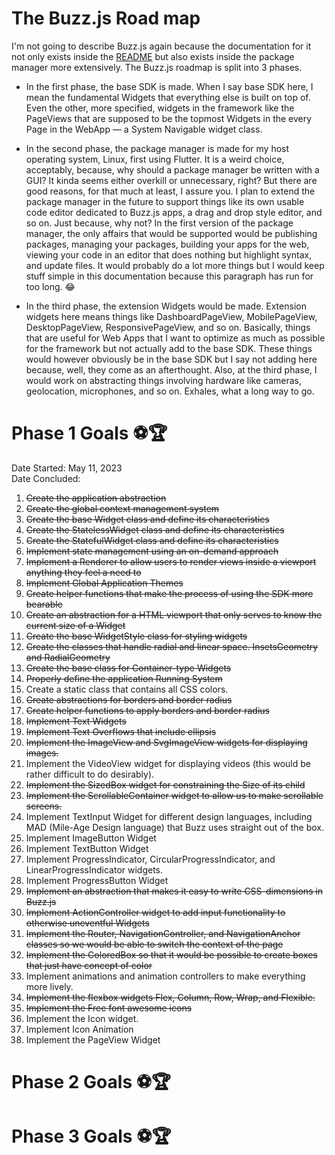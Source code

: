 # The Buzz.js Road map
I'm not going to describe Buzz.js again because the documentation for it not only exists inside the [README](./README.md) but also 
exists inside the package manager more extensively. The Buzz.js roadmap is split into 3 phases.

-	In the first phase, the base SDK is made. When I say base SDK here, I mean the fundamental Widgets that everything else is built
on top of. Even the other, more specified, widgets in the framework like the PageViews that are supposed to be the topmost Widgets in
the every Page in the WebApp — a System Navigable widget class. 

- 	In the second phase, the package manager is made for my host operating system, Linux, first using Flutter. It is a weird choice,
acceptably, because, why should a package manager be written with a GUI? It kinda seems either overkill or unnecessary, right? But
there are good reasons, for that much at least, I assure you. I plan to extend the package manager in the future to support things like
its own usable code editor dedicated to Buzz.js apps, a drag and drop style editor, and so on. Just because, why not? In the first
version of the package manager, the only affairs that would be supported would be publishing packages, managing your packages, building
your apps for the web, viewing your code in an editor that does nothing but highlight syntax, and update files. It would probably do
a lot more things but I would keep stuff simple in this documentation because this paragraph has run for too long. :joy:

-	In the third phase, the extension Widgets would be made. Extension widgets here means things like DashboardPageView, MobilePageView,
DesktopPageView, ResponsivePageView, and so on. Basically, things that are useful for Web Apps that I want to optimize as much as 
possible for the framework but not actually add to the base SDK. These things would however obviously be in the base SDK but I say not
adding here because, well, they come as an afterthought. Also, at the third phase, I would work on abstracting things involving hardware
like cameras, geolocation, microphones, and so on. Exhales, what a long way to go. 

# Phase 1 Goals :soccer::trophy:
Date Started:	May 11, 2023 <br>
Date Concluded:	
01. ~~Create the application abstraction~~
02. ~~Create the global context management system~~
03. ~~Create the base Widget class and define its characteristics~~
04. ~~Create the StatelessWidget class and define its characteristics~~
05. ~~Create the StatefulWidget class and define its characteristics~~
06. ~~Implement state management using an on-demand approach~~
07. ~~Implement a Renderer to allow users to render views inside a viewport anything they feel a need to~~
08. ~~Implement Global Application Themes~~
09. ~~Create helper functions that make the process of using the SDK more bearable~~
10. ~~Create an abstraction for a HTML viewport that only serves to know the current size of a Widget~~
11. ~~Create the base WidgetStyle class for styling widgets~~
12. ~~Create the classes that handle radial and linear space. InsetsGeometry and RadialGeometry~~
13. ~~Create the base class for Container-type Widgets~~
14. ~~Properly define the application Running System~~
15. Create a static class that contains all CSS colors.
16. ~~Create abstractions for borders and border radius~~
17. ~~Create helper functions to apply borders and border radius~~
18. ~~Implement Text Widgets~~
19. ~~Implement Text Overflows that include ellipsis~~
20. ~~Implement the ImageView and SvgImageView widgets for displaying images.~~
21. Implement the VideoView widget for displaying videos (this would be rather difficult to do desirably).
22. ~~Implement the SizedBox widget for constraining the Size of its child~~
23. ~~Implement the ScrollableContainer widget to allow us to make scrollable screens.~~
24. Implement TextInput Widget for different design languages, including MAD (Mile-Age Design language) that Buzz uses straight out of the box.
25. Implement ImageButton Widget
26. Implement TextButton Widget
27. Implement ProgressIndicator, CircularProgressIndicator, and LinearProgressIndicator widgets.
28. Implement ProgressButton Widget
29. ~~Implement an abstraction that makes it easy to write CSS-dimensions in Buzz.js~~
30. ~~Implement ActionController widget to add input functionality to otherwise uneventful Widgets~~
31. ~~Implement the Router, NavigationController, and NavigationAnchor classes so we would be able to switch the context of the page~~
32. ~~Implement the ColoredBox so that it would be possible to create boxes that just have concept of color~~
33. Implement animations and animation controllers to make everything more lively.
34. ~~Implement the flexbox widgets Flex, Column, Row, Wrap, and Flexible.~~
35. ~~Implement the Free font awesome icons~~
36. Implement the Icon widget.
37. Implement Icon Animation
38. Implement the PageView Widget

# Phase 2 Goals :soccer::trophy:


# Phase 3 Goals :soccer::trophy:

